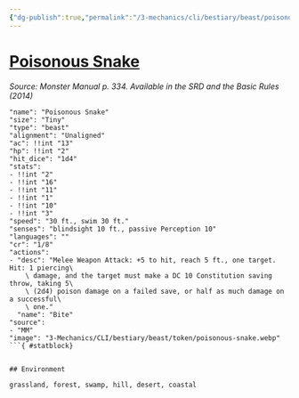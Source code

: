 ```yaml
---
{"dg-publish":true,"permalink":"/3-mechanics/cli/bestiary/beast/poisonous-snake/","tags":["ttrpg-cli/compendium/src/5e/mm","ttrpg-cli/monster/cr/1-8","ttrpg-cli/monster/environment/coastal","ttrpg-cli/monster/environment/desert","ttrpg-cli/monster/environment/forest","ttrpg-cli/monster/environment/grassland","ttrpg-cli/monster/environment/hill","ttrpg-cli/monster/environment/swamp","ttrpg-cli/monster/size/tiny","ttrpg-cli/monster/type/beast"],"noteIcon":""}
---
```


# [Poisonous Snake](3-Mechanics\CLI\bestiary\beast/poisonous-snake.md)
*Source: Monster Manual p. 334. Available in the <span title='Systems Reference Document (5.1)'>SRD</span> and the Basic Rules (2014)*  

```statblock
"name": "Poisonous Snake"
"size": "Tiny"
"type": "beast"
"alignment": "Unaligned"
"ac": !!int "13"
"hp": !!int "2"
"hit_dice": "1d4"
"stats":
- !!int "2"
- !!int "16"
- !!int "11"
- !!int "1"
- !!int "10"
- !!int "3"
"speed": "30 ft., swim 30 ft."
"senses": "blindsight 10 ft., passive Perception 10"
"languages": ""
"cr": "1/8"
"actions":
- "desc": "Melee Weapon Attack: +5 to hit, reach 5 ft., one target. Hit: 1 piercing\
    \ damage, and the target must make a DC 10 Constitution saving throw, taking 5\
    \ (2d4) poison damage on a failed save, or half as much damage on a successful\
    \ one."
  "name": "Bite"
"source":
- "MM"
"image": "3-Mechanics/CLI/bestiary/beast/token/poisonous-snake.webp"
```{ #statblock}


## Environment

grassland, forest, swamp, hill, desert, coastal